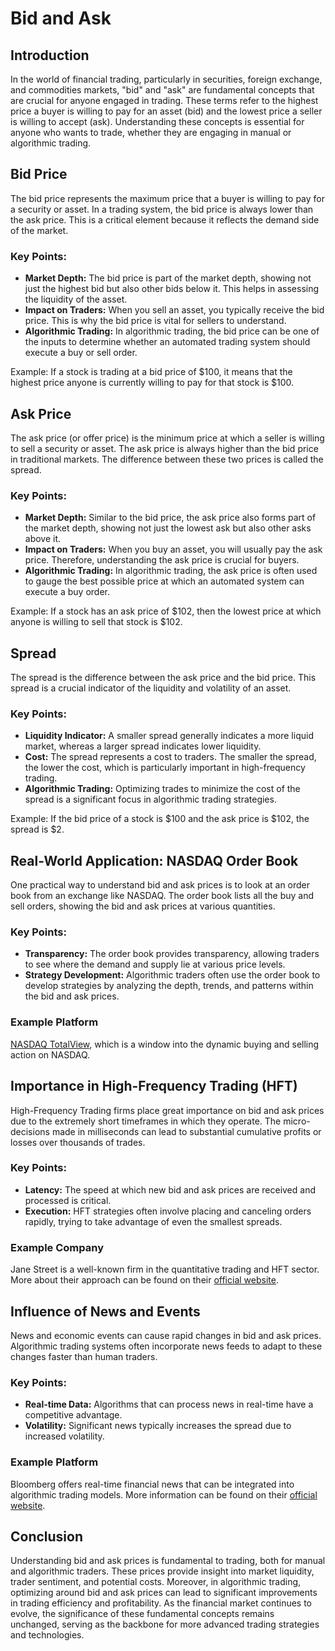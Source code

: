 # Bid and Ask

## Introduction
In the world of financial trading, particularly in securities, foreign exchange, and commodities markets, "bid" and "ask" are fundamental concepts that are crucial for anyone engaged in trading. These terms refer to the highest price a buyer is willing to pay for an asset (bid) and the lowest price a seller is willing to accept (ask). Understanding these concepts is essential for anyone who wants to trade, whether they are engaging in manual or algorithmic trading.

## Bid Price
The bid price represents the maximum price that a buyer is willing to pay for a security or asset. In a trading system, the bid price is always lower than the ask price. This is a critical element because it reflects the demand side of the market. 

### Key Points:
- **Market Depth:** The bid price is part of the market depth, showing not just the highest bid but also other bids below it. This helps in assessing the liquidity of the asset.
- **Impact on Traders:** When you sell an asset, you typically receive the bid price. This is why the bid price is vital for sellers to understand.
- **Algorithmic Trading:** In algorithmic trading, the bid price can be one of the inputs to determine whether an automated trading system should execute a buy or sell order.

Example: If a stock is trading at a bid price of $100, it means that the highest price anyone is currently willing to pay for that stock is $100.

## Ask Price
The ask price (or offer price) is the minimum price at which a seller is willing to sell a security or asset. The ask price is always higher than the bid price in traditional markets. The difference between these two prices is called the spread.

### Key Points:
- **Market Depth:** Similar to the bid price, the ask price also forms part of the market depth, showing not just the lowest ask but also other asks above it.
- **Impact on Traders:** When you buy an asset, you will usually pay the ask price. Therefore, understanding the ask price is crucial for buyers.
- **Algorithmic Trading:** In algorithmic trading, the ask price is often used to gauge the best possible price at which an automated system can execute a buy order.

Example: If a stock has an ask price of $102, then the lowest price at which anyone is willing to sell that stock is $102.

## Spread
The spread is the difference between the ask price and the bid price. This spread is a crucial indicator of the liquidity and volatility of an asset.

### Key Points:
- **Liquidity Indicator:** A smaller spread generally indicates a more liquid market, whereas a larger spread indicates lower liquidity.
- **Cost:** The spread represents a cost to traders. The smaller the spread, the lower the cost, which is particularly important in high-frequency trading.
- **Algorithmic Trading:** Optimizing trades to minimize the cost of the spread is a significant focus in algorithmic trading strategies.

Example: If the bid price of a stock is $100 and the ask price is $102, the spread is $2. 

## Real-World Application: NASDAQ Order Book
One practical way to understand bid and ask prices is to look at an order book from an exchange like NASDAQ. The order book lists all the buy and sell orders, showing the bid and ask prices at various quantities.

### Key Points:
- **Transparency:** The order book provides transparency, allowing traders to see where the demand and supply lie at various price levels.
- **Strategy Development:** Algorithmic traders often use the order book to develop strategies by analyzing the depth, trends, and patterns within the bid and ask prices.

### Example Platform
[NASDAQ TotalView](https://www.nasdaq.com/solutions/nasdaq-totalview), which is a window into the dynamic buying and selling action on NASDAQ.

## Importance in High-Frequency Trading (HFT)
High-Frequency Trading firms place great importance on bid and ask prices due to the extremely short timeframes in which they operate. The micro-decisions made in milliseconds can lead to substantial cumulative profits or losses over thousands of trades.

### Key Points:
- **Latency:** The speed at which new bid and ask prices are received and processed is critical.
- **Execution:** HFT strategies often involve placing and canceling orders rapidly, trying to take advantage of even the smallest spreads.

### Example Company
Jane Street is a well-known firm in the quantitative trading and HFT sector. More about their approach can be found on their [official website](https://www.janestreet.com).

## Influence of News and Events
News and economic events can cause rapid changes in bid and ask prices. Algorithmic trading systems often incorporate news feeds to adapt to these changes faster than human traders.

### Key Points:
- **Real-time Data:** Algorithms that can process news in real-time have a competitive advantage.
- **Volatility:** Significant news typically increases the spread due to increased volatility.

### Example Platform
Bloomberg offers real-time financial news that can be integrated into algorithmic trading models. More information can be found on their [official website](https://www.bloomberg.com).

## Conclusion
Understanding bid and ask prices is fundamental to trading, both for manual and algorithmic traders. These prices provide insight into market liquidity, trader sentiment, and potential costs. Moreover, in algorithmic trading, optimizing around bid and ask prices can lead to significant improvements in trading efficiency and profitability. As the financial market continues to evolve, the significance of these fundamental concepts remains unchanged, serving as the backbone for more advanced trading strategies and technologies.